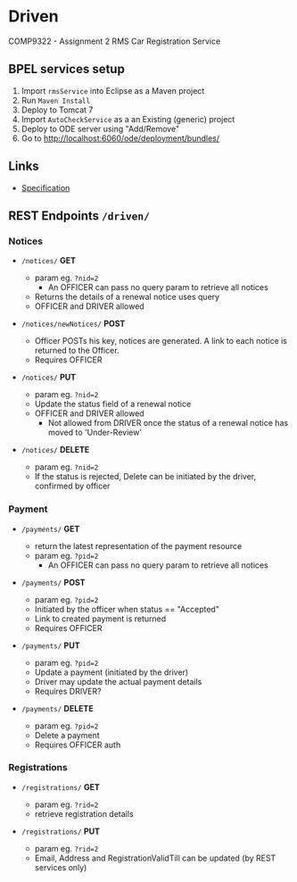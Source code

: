 # Driven
COMP9322 - Assignment 2 RMS Car Registration Service

## BPEL services setup
1. Import `rmsService` into Eclipse as a Maven project
2. Run `Maven Install`
3. Deploy to Tomcat 7
4. Import `AutoCheckService` as a an Existing (generic) project
5. Deploy to ODE server using "Add/Remove"
6. Go to [http://localhost:6060/ode/deployment/bundles/](http://localhost:6060/ode/deployment/bundles/)

## Links
* [Specification](https://webcms3.cse.unsw.edu.au/COMP9322/16s2/resources/4329)

## REST Endpoints `/driven/`

### Notices

* `/notices/` __GET__
  * param eg. `?nid=2`
    * An OFFICER can pass no query param to retrieve all notices
  * Returns the details of a renewal notice uses query
  * OFFICER and DRIVER allowed

* `/notices/newNotices/` __POST__
  * Officer POSTs his key, notices are generated.
    A link to each notice is returned to the Officer.
  * Requires OFFICER

* `/notices/` __PUT__
  * param eg. `?nid=2`
  * Update the status field of a renewal notice
  * OFFICER and DRIVER allowed
    * Not allowed from DRIVER once the status of a renewal notice has moved to 'Under-Review'

* `/notices/` __DELETE__
  * param eg. `?nid=2`
  * If the status is rejected, Delete can be initiated by the driver, confirmed by officer

### Payment

* `/payments/` __GET__
  * return the latest representation of the payment resource
  * param eg. `?pid=2`
    * An OFFICER can pass no query param to retrieve all notices

* `/payments/` __POST__
  * param eg. `?pid=2`
  * Initiated by the officer when status == "Accepted"
  * Link to created payment is returned
  * Requires OFFICER

* `/payments/` __PUT__
  * param eg. `?pid=2`
  * Update a payment (initiated by the driver)
  * Driver may update the actual payment details
  * Requires DRIVER?

* `/payments/` __DELETE__
  * param eg. `?pid=2`
  * Delete a payment
  * Requires OFFICER auth

### Registrations

* `/registrations/` __GET__
  * param eg. `?rid=2`
  * retrieve registration details


* `/registrations/` __PUT__
  * param eg. `?rid=2`
  * Email, Address and RegistrationValidTill can be updated (by REST services only)
